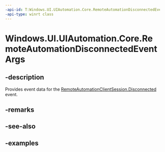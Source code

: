 ```yaml
---
-api-id: T:Windows.UI.UIAutomation.Core.RemoteAutomationDisconnectedEventArgs
-api-type: winrt class
---
```


# Windows.UI.UIAutomation.Core.RemoteAutomationDisconnectedEventArgs

<!--
public sealed class RemoteAutomationDisconnectedEventArgs
-->

## -description

Provides event data for the [RemoteAutomationClientSession.Disconnected](remoteautomationclientsession_disconnected.md) event.

## -remarks

## -see-also

## -examples
